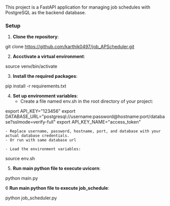 ###


This project is a FastAPI application for managing job schedules with PostgreSQL as the backend database.

### Setup

1. **Clone the repository**:
    
git clone https://github.com/karthik0497/job_APScheduler.git


2. **Accctivate a virtual environment**:
    
source venv/bin/activate


3. **Install the required packages**:
    
pip install -r requirements.txt


4. **Set up environment variables**:
    - Create a file named env.sh in the root directory of your project:
      
export API_KEY="123456"
      export DATABASE_URL="postgresql://username:password@hostname:port/database?sslmode=verify-full"
      export API_KEY_NAME="access_token"

    - Replace username, password, hostname, port, and database with your actual database credentials.
    - Or run with same database url

    - Load the environment variables:
      
source env.sh


5. **Run main python file to execute uvicorn**:
      
python main.py

6 **Run main python file to execute job_schedule**:
      
python job_scheduler.py
